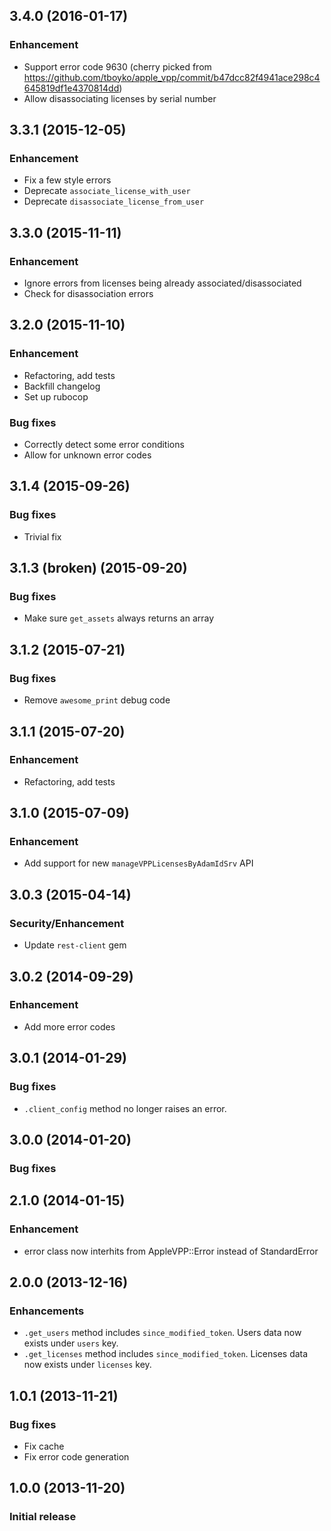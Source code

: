## 3.4.0 (2016-01-17)

### Enhancement
  * Support error code 9630 (cherry picked from https://github.com/tboyko/apple_vpp/commit/b47dcc82f4941ace298c4645819df1e4370814dd)
  * Allow disassociating licenses by serial number


## 3.3.1 (2015-12-05)

### Enhancement
  * Fix a few style errors
  * Deprecate `associate_license_with_user`
  * Deprecate `disassociate_license_from_user`


## 3.3.0 (2015-11-11)

### Enhancement
  * Ignore errors from licenses being already associated/disassociated
  * Check for disassociation errors


## 3.2.0 (2015-11-10)

### Enhancement
  * Refactoring, add tests
  * Backfill changelog
  * Set up rubocop

### Bug fixes
  * Correctly detect some error conditions
  * Allow for unknown error codes


## 3.1.4 (2015-09-26)

### Bug fixes
  * Trivial fix


## 3.1.3 (broken) (2015-09-20)

### Bug fixes
  * Make sure `get_assets` always returns an array


## 3.1.2 (2015-07-21)

### Bug fixes
  * Remove `awesome_print` debug code


## 3.1.1 (2015-07-20)

### Enhancement
  * Refactoring, add tests


## 3.1.0 (2015-07-09)

### Enhancement
  * Add support for new `manageVPPLicensesByAdamIdSrv` API


## 3.0.3 (2015-04-14)

### Security/Enhancement
  * Update `rest-client` gem


## 3.0.2 (2014-09-29)

### Enhancement
  * Add more error codes


## 3.0.1 (2014-01-29)

### Bug fixes
  * `.client_config` method no longer raises an error.


## 3.0.0 (2014-01-20)

### Bug fixes


## 2.1.0 (2014-01-15)

### Enhancement
  * error class now interhits from AppleVPP::Error instead of StandardError


## 2.0.0 (2013-12-16)

### Enhancements
  * `.get_users` method includes `since_modified_token`. Users data now exists under `users` key.
  * `.get_licenses` method includes `since_modified_token`. Licenses data now exists under `licenses` key.


## 1.0.1 (2013-11-21)

### Bug fixes
  * Fix cache
  * Fix error code generation


## 1.0.0 (2013-11-20)

### Initial release

